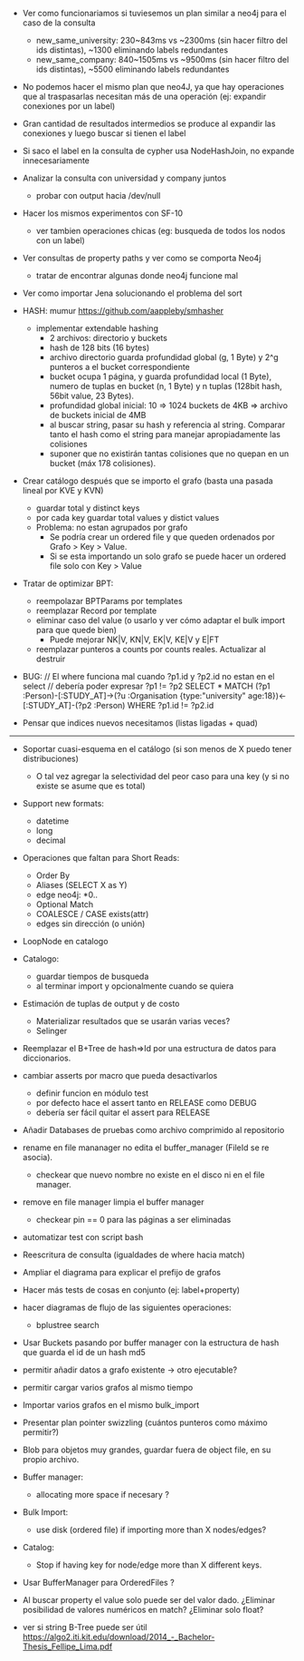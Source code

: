 + Ver como funcionariamos si tuviesemos un plan similar a neo4j para el caso de la consulta
  - new_same_university:
    230~843ms vs ~2300ms (sin hacer filtro del ids distintas), ~1300 eliminando labels redundantes
  - new_same_company:
    840~1505ms vs ~9500ms (sin hacer filtro del ids distintas), ~5500 eliminando labels redundantes

+ No podemos hacer el mismo plan que neo4J, ya que hay operaciones que al traspasarlas necesitan más
  de una operación (ej: expandir conexiones por un label)
+ Gran cantidad de resultados intermedios se produce al expandir las conexiones y luego buscar si tienen
  el label
+ Si saco el label en la consulta de cypher usa NodeHashJoin, no expande innecesariamente

+ Analizar la consulta con universidad y company juntos
    + probar con output hacia /dev/null

+ Hacer los mismos experimentos con SF-10
  + ver tambien operaciones chicas (eg: busqueda de todos los nodos con un label)

- Ver consultas de property paths y ver como se comporta Neo4j
    - tratar de encontrar algunas donde neo4j funcione mal

- Ver como importar Jena solucionando el problema del sort

- HASH: mumur https://github.com/aappleby/smhasher
    - implementar extendable hashing
        - 2 archivos: directorio y buckets
        - hash de 128 bits (16 bytes)
        - archivo directorio guarda profundidad global (g, 1 Byte) y 2^g punteros a el bucket correspondiente
        - bucket ocupa 1 página, y guarda profundidad local (1 Byte), numero de tuplas en bucket (n, 1 Byte)
          y n tuplas (128bit hash, 56bit value, 23 Bytes).
        - profundidad global inicial: 10 => 1024 buckets de 4KB => archivo de buckets inicial de 4MB
        - al buscar string, pasar su hash y referencia al string. Comparar tanto el hash como el string
          para manejar apropiadamente las colisiones
        - suponer que no existirán tantas colisiones que no quepan en un bucket (máx 178 colisiones).

- Crear catálogo después que se importo el grafo (basta una pasada lineal por KVE y KVN)
    - guardar total y distinct keys
    - por cada key guardar total values y distict values
    - Problema: no estan agrupados por grafo
        - Se podría crear un ordered file y que queden ordenados por Grafo > Key > Value.
        - Si se esta importando un solo grafo se puede hacer un ordered file solo con Key > Value

- Tratar de optimizar BPT:
    - reempolazar BPTParams por templates
    - reemplazar Record por template
    - eliminar caso del value (o usarlo y ver cómo adaptar el bulk import para que quede bien)
        - Puede mejorar NK|V, KN|V, EK|V, KE|V y E|FT
    - reemplazar punteros a counts por counts reales. Actualizar al destruir

- BUG:
    // El where funciona mal cuando ?p1.id y ?p2.id no estan en el select
    // debería poder expresar ?p1 != ?p2
    SELECT *
    MATCH (?p1 :Person)-[:STUDY_AT]->(?u :Organisation {type:"university" age:18})<-[:STUDY_AT]-(?p2 :Person)
    WHERE ?p1.id != ?p2.id

- Pensar que indices nuevos necesitamos (listas ligadas + quad)
____________________________________________________________________
- Soportar cuasi-esquema en el catálogo (si son menos de X puedo tener distribuciones)
    - O tal vez agregar la selectividad del peor caso para una key (y si no existe se asume que es total)

- Support new formats:
    - datetime
    - long
    - decimal

- Operaciones que faltan para Short Reads:
    - Order By
    - Aliases (SELECT X as Y)
    - edge neo4j: *0..
    - Optional Match
    - COALESCE / CASE exists(attr)
    - edges sin dirección (o unión)

- LoopNode en catalogo
- Catalogo:
    - guardar tiempos de busqueda
    - al terminar import y opcionalmente cuando se quiera

- Estimación de tuplas de output y de costo
    - Materializar resultados que se usarán varias veces?
    - Selinger
- Reemplazar el B+Tree de hash=>Id por una estructura de datos para diccionarios.


- cambiar asserts por macro que pueda desactivarlos
    - definir funcion en módulo test
    - por defecto hace el assert tanto en RELEASE como DEBUG
    - debería ser fácil quitar el assert para RELEASE
- Añadir Databases de pruebas como archivo comprimido al repositorio

- rename en file mananager no edita el buffer_manager (FileId se re asocia).
    - checkear que nuevo nombre no existe en el disco ni en el file manager.
- remove en file manager limpia el buffer manager
    - checkear pin == 0 para las páginas a ser eliminadas

- automatizar test con script bash
- Reescritura de consulta (igualdades de where hacia match)
- Ampliar el diagrama para explicar el prefijo de grafos
- Hacer más tests de cosas en conjunto (ej: label+property)
- hacer diagramas de flujo de las siguientes operaciones:
    - bplustree search

- Usar Buckets pasando por buffer manager con la estructura de hash que guarda el id de un hash md5
- permitir añadir datos a grafo existente -> otro ejecutable?
- permitir cargar varios grafos al mismo tiempo

- Importar varios grafos en el mismo bulk_import
- Presentar plan pointer swizzling (cuántos punteros como máximo permitir?)
- Blob para objetos muy grandes, guardar fuera de object file, en su propio archivo.
- Buffer manager:
    - allocating more space if necesary ?
- Bulk Import:
    - use disk (ordered file) if importing more than X nodes/edges?
- Catalog:
    - Stop if having key for node/edge more than X different keys.
- Usar BufferManager para OrderedFiles ?
- Al buscar property el value solo puede ser del valor dado. ¿Eliminar posibilidad de valores numéricos en match? ¿Eliminar solo float?
- ver si string B-Tree puede ser útil https://algo2.iti.kit.edu/download/2014_-_Bachelor-Thesis_Fellipe_Lima.pdf
